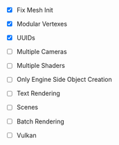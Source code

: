 - [x] Fix Mesh Init
- [x] Modular Vertexes
- [x] UUIDs
- [ ] Multiple Cameras
- [ ] Multiple Shaders
- [ ] Only Engine Side Object Creation
- [ ] Text Rendering
- [ ] Scenes
- [ ] Batch Rendering
- [ ] Vulkan

